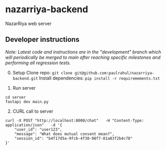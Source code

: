 # nazarriya-backend
NazarRiya web server


## Developer instructions
*Note: Latest code and instructions are in the "development" branch which will
      periodically be merged to main after reaching specific milestones and
      performing all regression tests.*

0. Setup
Clone repo: `git clone git@github.com:paulrahul/nazarriya-backend.git`
Install dependencies: `pip install -r requiremements.txt`

1. Run server
```
cd server
fastapi dev main.py
```

2. CURL call to server
```
curl -X POST "http://localhost:8000/chat"   -H "Content-Type: application/json"   -d '{
    "user_id": "user123",
    "message": "What does mutual consent mean?",
    "session_id": "b4f17d5a-9fcb-4f30-98f7-81a83f2b4c78"
}'
```
